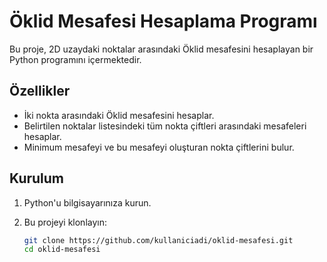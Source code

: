 # Öklid Mesafesi Hesaplama Programı

Bu proje, 2D uzaydaki noktalar arasındaki Öklid mesafesini hesaplayan bir Python programını içermektedir.

## Özellikler

- İki nokta arasındaki Öklid mesafesini hesaplar.
- Belirtilen noktalar listesindeki tüm nokta çiftleri arasındaki mesafeleri hesaplar.
- Minimum mesafeyi ve bu mesafeyi oluşturan nokta çiftlerini bulur.

## Kurulum

1. Python'u bilgisayarınıza kurun.
2. Bu projeyi klonlayın:

   ```bash
   git clone https://github.com/kullaniciadi/oklid-mesafesi.git
   cd oklid-mesafesi
